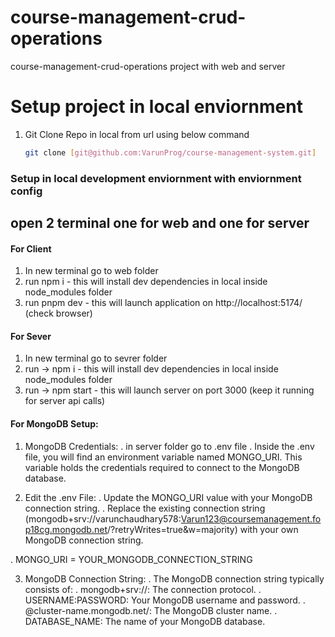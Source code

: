 # course-management-crud-operations

course-management-crud-operations project with web and server

# Setup project in local enviornment
1. Git Clone Repo in local from url using below command
   ```bash
   git clone [git@github.com:VarunProg/course-management-system.git]
   ```
### Setup in local development enviornment with enviornment config
## open 2 terminal one for web and one for server 

#### For Client 
1. In new terminal go to web folder 
2. run npm i - this will install dev dependencies in local inside node_modules folder
3. run pnpm dev - this will launch application on http://localhost:5174/ (check browser)

#### For Sever 
1. In new terminal go to sevrer folder 
2. run -> npm i - this will install dev dependencies in local inside node_modules folder
3. run -> npm start - this will launch server on port 3000 (keep it running for server api calls)

#### For MongoDB Setup:
1. MongoDB Credentials:
. in server folder go to .env file 
. Inside the .env file, you will find an environment variable named MONGO_URI. This variable holds the credentials required to connect to the MongoDB database.

2. Edit the .env File:
. Update the MONGO_URI value with your MongoDB connection string.
. Replace the existing connection string
 (mongodb+srv://varunchaudhary578:Varun123@coursemanagement.fop18cg.mongodb.net/?retryWrites=true&w=majority) with your own MongoDB connection string.

. MONGO_URI = YOUR_MONGODB_CONNECTION_STRING

3. MongoDB Connection String:
. The MongoDB connection string typically consists of:
. mongodb+srv://: The connection protocol.
. USERNAME:PASSWORD: Your MongoDB username and password.
. @cluster-name.mongodb.net/: The MongoDB cluster name.
. DATABASE_NAME: The name of your MongoDB database.